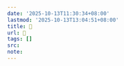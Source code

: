 ```yaml
---
date: '2025-10-13T11:30:34+08:00'
lastmod: '2025-10-13T13:04:51+08:00'
title: 󰦖
url: 󰦖
tags: []
src:
note:
---
```

